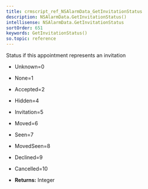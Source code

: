 ```yaml
---
title: crmscript_ref_NSAlarmData_GetInvitationStatus
description: NSAlarmData.GetInvitationStatus()
intellisense: NSAlarmData.GetInvitationStatus
sortOrder: 651
keywords: GetInvitationStatus()
so.topic: reference
---
```



Status if this appointment represents an invitation

* Unknown=0
* None=1
* Accepted=2
* Hidden=4	
* Invitation=5	
* Moved=6	
* Seen=7	
* MovedSeen=8	
* Declined=9	
* Cancelled=10

* **Returns:** Integer



